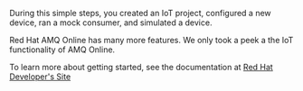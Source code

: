 
During this simple steps, you created an IoT project, configured a new device, ran a mock consumer, and simulated
a device.

Red Hat AMQ Online has many more features. We only took a peek a the IoT functionality of AMQ Online.

To learn more about getting started, see the documentation at [Red Hat Developer's Site](https://developers.redhat.com/products/amq/hello-world#fndtn-amq-online-on-openshift)
